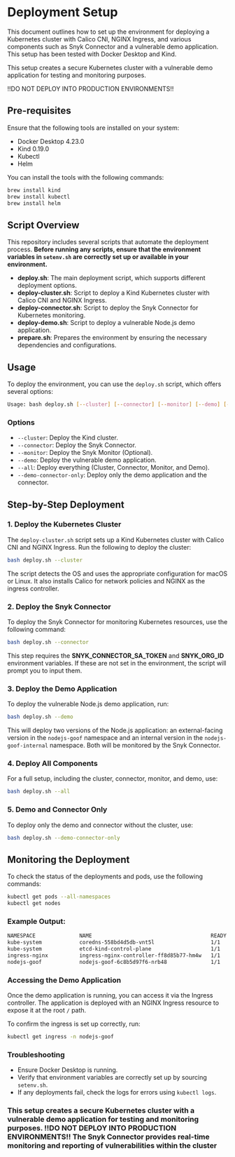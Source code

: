 # Deployment Setup

This document outlines how to set up the environment for deploying a Kubernetes cluster with Calico CNI, NGINX Ingress, and various components such as Snyk Connector and a vulnerable demo application. This setup has been tested with Docker Desktop and Kind.

This setup creates a secure Kubernetes cluster with a vulnerable demo application for testing and monitoring purposes.

!!DO NOT DEPLOY INTO PRODUCTION ENVIRONMENTS!!

## Pre-requisites

Ensure that the following tools are installed on your system:

- Docker Desktop 4.23.0
- Kind 0.19.0
- Kubectl
- Helm

You can install the tools with the following commands:

```bash
brew install kind
brew install kubectl
brew install helm
```

## Script Overview

This repository includes several scripts that automate the deployment process. **Before running any scripts, ensure that the environment variables in `setenv.sh` are correctly set up or available in your environment.**

- **deploy.sh**: The main deployment script, which supports different deployment options.
- **deploy-cluster.sh**: Script to deploy a Kind Kubernetes cluster with Calico CNI and NGINX Ingress.
- **deploy-connector.sh**: Script to deploy the Snyk Connector for Kubernetes monitoring.
- **deploy-demo.sh**: Script to deploy a vulnerable Node.js demo application.
- **prepare.sh**: Prepares the environment by ensuring the necessary dependencies and configurations.

## Usage

To deploy the environment, you can use the `deploy.sh` script, which offers several options:

```bash
Usage: bash deploy.sh [--cluster] [--connector] [--monitor] [--demo] [--all] [--demo-connector-only]
```

### Options

- `--cluster`: Deploy the Kind cluster.
- `--connector`: Deploy the Snyk Connector.
- `--monitor`: Deploy the Snyk Monitor (Optional).
- `--demo`: Deploy the vulnerable demo application.
- `--all`: Deploy everything (Cluster, Connector, Monitor, and Demo).
- `--demo-connector-only`: Deploy only the demo application and the connector.

## Step-by-Step Deployment

### 1. Deploy the Kubernetes Cluster

The `deploy-cluster.sh` script sets up a Kind Kubernetes cluster with Calico CNI and NGINX Ingress. Run the following to deploy the cluster:

```bash
bash deploy.sh --cluster
```

The script detects the OS and uses the appropriate configuration for macOS or Linux. It also installs Calico for network policies and NGINX as the ingress controller.

### 2. Deploy the Snyk Connector

To deploy the Snyk Connector for monitoring Kubernetes resources, use the following command:

```bash
bash deploy.sh --connector
```

This step requires the **SNYK_CONNECTOR_SA_TOKEN** and **SNYK_ORG_ID** environment variables. If these are not set in the environment, the script will prompt you to input them.

### 3. Deploy the Demo Application

To deploy the vulnerable Node.js demo application, run:

```bash
bash deploy.sh --demo
```

This will deploy two versions of the Node.js application: an external-facing version in the `nodejs-goof` namespace and an internal version in the `nodejs-goof-internal` namespace. Both will be monitored by the Snyk Connector.

### 4. Deploy All Components

For a full setup, including the cluster, connector, monitor, and demo, use:

```bash
bash deploy.sh --all
```

### 5. Demo and Connector Only

To deploy only the demo and connector without the cluster, use:

```bash
bash deploy.sh --demo-connector-only
```

## Monitoring the Deployment

To check the status of the deployments and pods, use the following commands:

```bash
kubectl get pods --all-namespaces
kubectl get nodes
```

### Example Output:

```bash
NAMESPACE              NAME                                      READY   STATUS    RESTARTS   AGE
kube-system            coredns-558bd4d5db-vnt5l                  1/1     Running   0          2m
kube-system            etcd-kind-control-plane                   1/1     Running   0          3m
ingress-nginx          ingress-nginx-controller-ff8d85b77-hm4w   1/1     Running   0          1m
nodejs-goof            nodejs-goof-6c8b5d97f6-nrb48              1/1     Running   0          50s
```

### Accessing the Demo Application

Once the demo application is running, you can access it via the Ingress controller. The application is deployed with an NGINX Ingress resource to expose it at the root `/` path.

To confirm the ingress is set up correctly, run:

```bash
kubectl get ingress -n nodejs-goof
```

### Troubleshooting

- Ensure Docker Desktop is running.
- Verify that environment variables are correctly set up by sourcing `setenv.sh`.
- If any deployments fail, check the logs for errors using `kubectl logs`.

### This setup creates a secure Kubernetes cluster with a vulnerable demo application for testing and monitoring purposes. !!DO NOT DEPLOY INTO PRODUCTION ENVIRONMENTS!! The Snyk Connector provides real-time monitoring and reporting of vulnerabilities within the cluster

